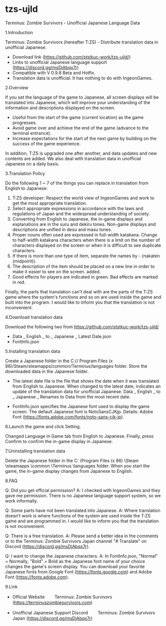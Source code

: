 # tzs-ujld
Terminus: Zombie Survivors - Unofficial Japanese Language Data

1.Introduction

 Terminus: Zombie Survivors (hereafter T:ZS) - Distribute translation data in unofficial Japanese.
 - Download link (https://github.com/ststkuc-work/tzs-ujld/)
 - Links to unofficial Japanese language support (https://discord.gg/msDjAbqx7r)
 - Compatible with V 0.9.8 Beta and Hotfix.
 - Translation data is unofficial. It has nothing to do with IngeonGames.

2.Overview

 If you set the language of the game to Japanese, all screen displays will be translated into Japanese, which will improve your understanding of the information and descriptions displayed on the screen.

 - Useful from the start of the game (current location) as the game progresses.
 - Avoid game over and achieve the end of the game (advance to the terminal entrance).
 - Increase expectations for the start of the next game by building on the success of the game experience.

 In addition, T:ZS is upgraded one after another, and data updates and new contents are added.
 We also deal with translation data in unofficial Japanese on a daily basis.

3.Translation Policy

 Do the following 1 ~ 7 of the things you can replace in translation from English to Japanese:

 1. T:ZS developer: Respect the world view of IngeonGames and work to get the most appropriate translation.
 2. Select appropriate expressions in accordance with the laws and regulations of Japan and the widespread understanding of society.
 3. Converting from English to Japanese, the in-game displays and explanations are in the suru and dekiru tones. Non-game displays and descriptions are unified in desu and masu tones.
 4. Proper nouns often used are expressed in full-width katakana. Change to half-width katakana characters when there is a limit on the number of characters displayed on the screen or when it is difficult to see duplicate characters.
 5. If there is more than one type of item, separate the names by - (nakaten (midpoint)).
 6. The description of the item should be placed on a new line in order to make it easier to see on the screen.
added.
 7. Good effects for players are indicated in green. Bad effects are marked in red.

 Finally, the parts that translation can't deal with are the parts of the T:ZS game where the system's functions and so on are used inside the game and built into the program.
 I would like to inform you that the translation is not inconvenient.

4.Download translation data

 Download the following two from https://github.com/ststkuc-work/tzs-ujld/

 - Data _ English _ to _ Japanese _ Latest Date.json
 - FontInfo.json

5.Installing translation data

 Create a Japanese folder in the C:// Program Files (x 86)/Steam/steamapps/common/Terminus/languages folder.
 Store the downloaded data in the Japanese folder.

 - The latest date file is the file that shows the date when it was translated from English to Japanese.
   When changed to the latest date, indicates an update of the translation data for unofficial Japanese.
   Data _ English _ to _ Japanese _ Renames to Data from the most recent date.

 - FontInfo.json specifies the Japanese font used to display the game screen.
   The default Japanese font is NotoSansCJKjp.
   Details: Adobe Font (https://fonts.adobe.com/fonts/noto-sans-cjk-jp).

6.Launch the game and click Setting.

 Changed Language in Game tab from English to Japanese.
 Finally, press Confirm to confirm the in-game display in Japanese.

7.Uninstalling translation data

 Delete the Japanese folder in the C: \Program Files (x 86) \Steam \steamapps \common \Terminus \languages folder.
 When you start the game, the in-game display changes from Japanese to English.

8.FAQ

 Q: Did you get official permission?
 A: I checked with IngeonGames and they gave me permission. There is no Japanese language support system, so we work informally.

 Q: Some parts have not been translated into Japanese.
 A: Where translation doesn't work is where functions of the system are used inside the T:ZS game and are programmed in.
    I would like to inform you that the translation is not inconvenient.

 Q: There is a free translation.
 A: Please send a better idea in the comments or to the Terminus: Zombie Survivors Japan channel "# Translate" on Discord (https://discord.gg/msDjAbqx7r).

 Q: I want to change the Japanese characters.
 A: In FontInfo.json, "Normal" = Normally, "Bold" = Bold as the Japanese font name of your choice changes the game's screen display.
    You can download your favorite Japanese fonts from Google Font (https://fonts.google.com) and Adobe Font (https://fonts.adobe.com).

9.Link

  - Official Website
　　Terminus: Zombie Survivors (https://terminuszombiesurvivors.com)

  - Unofficial Japanese Support Discord
　　Terminus: Zombie Survivors Japan  (https://discord.gg/msDjAbqx7r)
